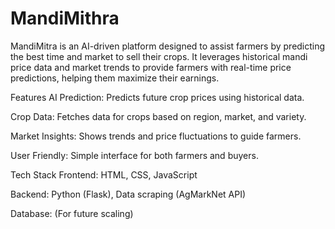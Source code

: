 # MandiMithra
MandiMitra is an AI-driven platform designed to assist farmers by predicting the best time and market to sell their crops. It leverages historical mandi price data and market trends to provide farmers with real-time price predictions, helping them maximize their earnings.

Features
AI Prediction: Predicts future crop prices using historical data.

Crop Data: Fetches data for crops based on region, market, and variety.

Market Insights: Shows trends and price fluctuations to guide farmers.

User Friendly: Simple interface for both farmers and buyers.

Tech Stack
Frontend: HTML, CSS, JavaScript

Backend: Python (Flask), Data scraping (AgMarkNet API)

Database: (For future scaling)
